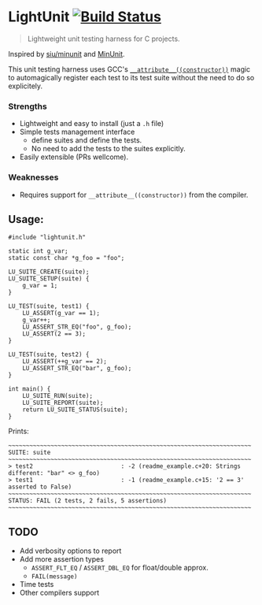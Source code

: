 # LightUnit [![Build Status](https://travis-ci.org/avivg/lightunit.svg?branch=master)](https://travis-ci.org/avivg/lightunit)
> Lightweight unit testing harness for C projects.

Inspired by [siu/minunit](https://github.com/siu/minunit) and [MinUnit](http://www.jera.com/techinfo/jtns/jtn002.html).

This unit testing harness uses GCC's [`__attribute__((constructor))`](https://gcc.gnu.org/onlinedocs/gcc-4.7.0/gcc/Function-Attributes.html)
magic to automagically register each test to its test suite without the need to do so explicitely.

### Strengths
- Lightweight and easy to install (just a `.h` file)
- Simple tests management interface
  - define suites and define the tests.
  - No need to add the tests to the suites explicitly.
- Easily extensible (PRs wellcome).

### Weaknesses
- Requires support for `__attribute__((constructor))` from the compiler.

## Usage:

    #include "lightunit.h"

    static int g_var;
    static const char *g_foo = "foo";

    LU_SUITE_CREATE(suite);
    LU_SUITE_SETUP(suite) {
        g_var = 1;
    }

    LU_TEST(suite, test1) {
        LU_ASSERT(g_var == 1);
        g_var++;
        LU_ASSERT_STR_EQ("foo", g_foo);
        LU_ASSERT(2 == 3);
    }

    LU_TEST(suite, test2) {
        LU_ASSERT(++g_var == 2);
        LU_ASSERT_STR_EQ("bar", g_foo);
    }

    int main() {
        LU_SUITE_RUN(suite);
        LU_SUITE_REPORT(suite);
        return LU_SUITE_STATUS(suite);
    }
    
Prints:

    ~~~~~~~~~~~~~~~~~~~~~~~~~~~~~~~~~~~~~~~~~~~~~~~~~~~~~~~~~~~~~~~~~~~~~
    SUITE: suite
    ~~~~~~~~~~~~~~~~~~~~~~~~~~~~~~~~~~~~~~~~~~~~~~~~~~~~~~~~~~~~~~~~~~~~~
    > test2                         : -2 (readme_example.c+20: Strings different: "bar" <> g_foo)
    > test1                         : -1 (readme_example.c+15: '2 == 3' asserted to False)
    ~~~~~~~~~~~~~~~~~~~~~~~~~~~~~~~~~~~~~~~~~~~~~~~~~~~~~~~~~~~~~~~~~~~~~
    STATUS: FAIL (2 tests, 2 fails, 5 assertions)
    ~~~~~~~~~~~~~~~~~~~~~~~~~~~~~~~~~~~~~~~~~~~~~~~~~~~~~~~~~~~~~~~~~~~~~

## TODO
* Add verbosity options to report
* Add more assertion types
  * `ASSERT_FLT_EQ` / `ASSERT_DBL_EQ` for float/double approx.
  * `FAIL(message)`
* Time tests
* Other compilers support
